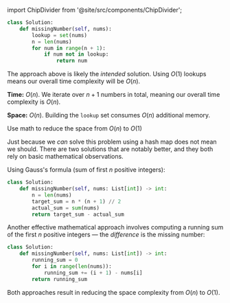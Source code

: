 import ChipDivider from '@site/src/components/ChipDivider';

```python
class Solution:
    def missingNumber(self, nums):
        lookup = set(nums)
        n = len(nums)
        for num in range(n + 1):
            if num not in lookup:
                return num
```

The approach above is likely the *intended* solution. Using $O(1)$ lookups means our overall time complexity will be $O(n)$.

**Time:** $O(n)$. We iterate over $n + 1$ numbers in total, meaning our overall time complexity is $O(n)$.

**Space:** $O(n)$. Building the `lookup` set consumes $O(n)$ additional memory.

<ChipDivider>Use math to reduce the space from $O(n)$ to $O(1)$</ChipDivider> 

Just because we *can* solve this problem using a hash map does not mean we should. There are two solutions that are notably better, and they both rely on basic mathematical observations.

Using Gauss's formula (sum of first $n$ positive integers):

```python
class Solution:
    def missingNumber(self, nums: List[int]) -> int:
        n = len(nums)
        target_sum = n * (n + 1) // 2
        actual_sum = sum(nums)
        return target_sum - actual_sum
```

Another effective mathematical approach involves computing a running sum of the first $n$ positive integers &#8212; the *difference* is the missing number:

```python
class Solution:
    def missingNumber(self, nums: List[int]) -> int:
        running_sum = 0
        for i in range(len(nums)):
            running_sum += (i + 1) - nums[i]
        return running_sum
```

Both approaches result in reducing the space complexity from $O(n)$ to $O(1)$.
